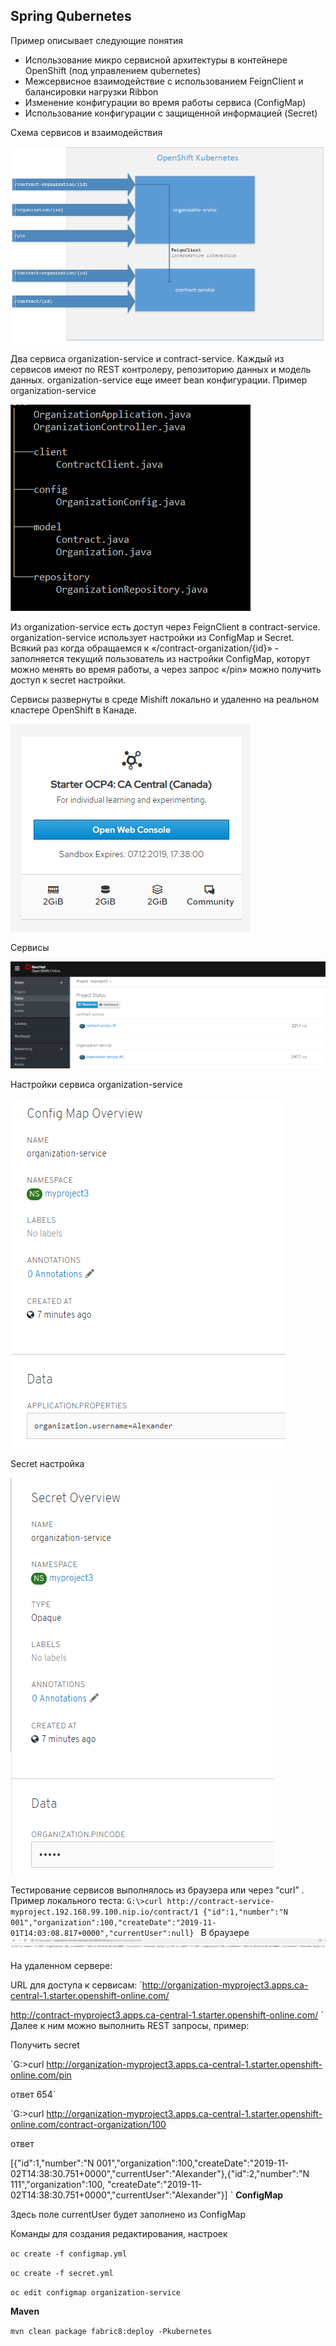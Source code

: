## Spring Qubernetes

Пример описывает следующие понятия
- Использование микро сервисной архитектуры в контейнере OpenShift (под управлением qubernetes)
- Межсервисное взаимодействие с использованием FeignClient и балансировки нагрузки Ribbon 
- Изменение конфигурации во время работы сервиса (ConfigMap)
- Использование конфигурации с защищенной информацией (Secret)

Схема сервисов и взаимодействия

![example](images/SpringQubernetes.png)

Два сервиса organization-service и contract-service. Каждый из сервисов имеют по REST контролеру, репозиторию данных и модель данных. organization-service еще имеет bean конфигурации. 
Пример organization-service
  
![example](./images/2019-11-02_171511.png)  

Из organization-service есть доступ через FeignClient в contract-service. organization-service использует настройки из ConfigMap и Secret. Всякий раз когда обращаемся к «/contract-organization/{id}» - заполняется текущий пользователь из настройки ConfigMap, которут можно менять во время работы, а через запрос «/pin» можно получить доступ к secret настройки.  

Сервисы развернуты в среде Mishift локально и удаленно на реальном кластере OpenShift в Канаде.
 
![example](./images/2019-11-02_174250.png)

Сервисы

![example](./images/2019-11-02_180310.png)

Настройки сервиса organization-service

![example](./images/2019-11-02_180549.png)

Secret настройка

![example](./images/2019-11-02_180624.png)

Тестирование сервисов выполнялось из браузера или через “curl” .
Пример локального теста:
`G:\>curl http://contract-service-myproject.192.168.99.100.nip.io/contract/1
{"id":1,"number":"N 001","organization":100,"createDate":"2019-11-01T14:03:08.817+0000","currentUser":null}
` 
В браузере
![example](./images/2019-11-02_173343.png)

На удаленном сервере:

URL для доступа к сервисам:
`http://organization-myproject3.apps.ca-central-1.starter.openshift-online.com/

http://contract-myproject3.apps.ca-central-1.starter.openshift-online.com/
`
Далее к ним можно выполнить REST запросы, пример:

Получить secret

`G:\>curl http://organization-myproject3.apps.ca-central-1.starter.openshift-online.com/pin

 ответ 654`

`G:\>curl http://organization-myproject3.apps.ca-central-1.starter.openshift-online.com/contract-organization/100

ответ

[{"id":1,"number":"N 001","organization":100,"createDate":"2019-11-02T14:38:30.751+0000","currentUser":"Alexander"},{"id":2,"number":"N 111","organization":100,
"createDate":"2019-11-02T14:38:30.751+0000","currentUser":"Alexander"}]
`
**ConfigMap**

Здесь поле currentUser будет заполнено из ConfigMap

Команды для создания редактирования, настроек  

`oc create -f configmap.yml`

`oc create -f secret.yml`

`oc edit configmap organization-service`

**Maven**

`mvn clean package fabric8:deploy -Pkubernetes`
